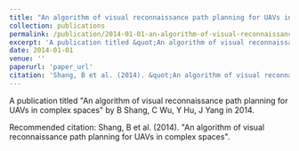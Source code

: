 ```yaml
---
title: "An algorithm of visual reconnaissance path planning for UAVs in complex spaces"
collection: publications
permalink: /publication/2014-01-01-an-algorithm-of-visual-reconnaissance-path-planning-for-
excerpt: 'A publication titled &quot;An algorithm of visual reconnaissance path planning for UAVs in complex spaces&quot; by B Shang, C Wu, Y Hu, J Yang in 2014.'
date: 2014-01-01
venue: ''
paperurl: 'paper_url'
citation: 'Shang, B et al. (2014). &quot;An algorithm of visual reconnaissance path planning for UAVs in complex spaces&quot;.'
---
```



A publication titled &quot;An algorithm of visual reconnaissance path planning for UAVs in complex spaces&quot; by B Shang, C Wu, Y Hu, J Yang in 2014.

Recommended citation: Shang, B et al. (2014). "An algorithm of visual reconnaissance path planning for UAVs in complex spaces".